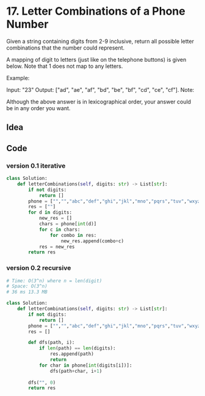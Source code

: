 # 17. Letter Combinations of a Phone Number

Given a string containing digits from 2-9 inclusive, return all possible letter combinations that the number could represent.

A mapping of digit to letters (just like on the telephone buttons) is given below. Note that 1 does not map to any letters.



Example:

Input: "23"
Output: ["ad", "ae", "af", "bd", "be", "bf", "cd", "ce", "cf"].
Note:

Although the above answer is in lexicographical order, your answer could be in any order you want.



## Idea 



## Code 

### version 0.1 iterative

``` python
class Solution:
    def letterCombinations(self, digits: str) -> List[str]:
        if not digits:
            return []
        phone = ["","","abc","def","ghi","jkl","mno","pqrs","tuv","wxyz"]
        res = [""]
        for d in digits:
            new_res = []
            chars = phone[int(d)]
            for c in chars:
                for combo in res:
                    new_res.append(combo+c)
            res = new_res
        return res 
```

### version 0.2 recursive

``` python
# Time: O(3^n) where n = len(digit)
# Space: O(3^n)
# 36 ms	13.3 MB	

class Solution:
    def letterCombinations(self, digits: str) -> List[str]:
        if not digits:
            return []
        phone = ["","","abc","def","ghi","jkl","mno","pqrs","tuv","wxyz"]
        res = []

        def dfs(path, i):
            if len(path) == len(digits):
                res.append(path)
                return 
            for char in phone[int(digits[i])]:
                dfs(path+char, i+1)
        
        dfs("", 0)
        return res 
```